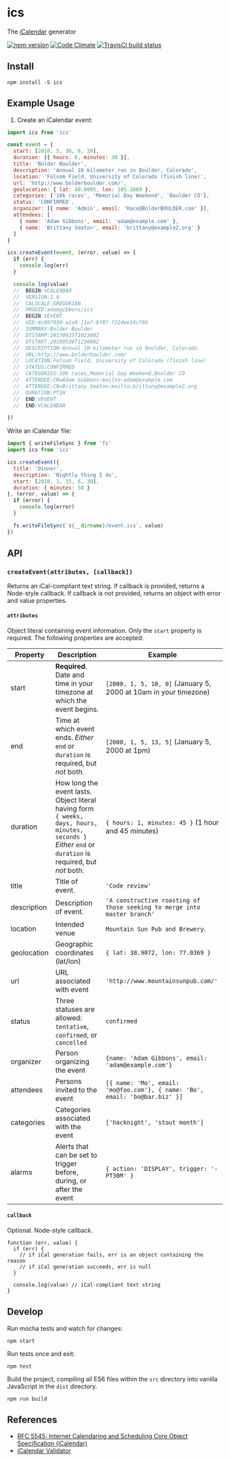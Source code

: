 ics
==================

The [iCalendar](http://tools.ietf.org/html/rfc5545) generator

[![npm version](https://badge.fury.io/js/ics.svg)](http://badge.fury.io/js/ics)
[![Code Climate](https://codeclimate.com/github/adamgibbons/ics/badges/gpa.svg)](https://codeclimate.com/github/adamgibbons/ics)
[![TravisCI build status](https://travis-ci.org/adamgibbons/ics.svg?branch=master)](https://travis-ci.org/adamgibbons/ics.svg?branch=master)

## Install

`npm install -S ics`

## Example Usage

1. Create an iCalendar event:

```javascript
import ics from 'ics'

const event = {
  start: [2018, 5, 30, 6, 30],
  duration: [{ hours: 6, minutes: 30 }],
  title: 'Bolder Boulder',
  description: 'Annual 10-kilometer run in Boulder, Colorado',
  location: 'Folsom Field, University of Colorado (finish line)',
  url: 'http://www.bolderboulder.com/',
  geolocation: { lat: 40.0095, lon: 105.2669 },
  categories: ['10k races', 'Memorial Day Weekend', 'Boulder CO'],
  status: 'CONFIRMED',
  organizer: [{ name: 'Admin', email: 'Race@BolderBOULDER.com' }],
  attendees: [
    { name: 'Adam Gibbons', email: 'adam@example.com' },
    { name: 'Brittany Seaton', email: 'brittany@example2.org' }
  ]
}

ics.createEvent(event, (error, value) => {
  if (err) {
    console.log(err)
  }

  console.log(value)
  //  BEGIN:VCALENDAR
  //  VERSION:2.0
  //  CALSCALE:GREGORIAN
  //  PRODID:adamgibbons/ics
  //  BEGIN:VEVENT
  //  UID:4c897030-a1a9-11e7-8f07-f32dee16cf9b
  //  SUMMARY:Bolder Boulder
  //  DTSTAMP:20170925T102300Z
  //  DTSTART:20180530T123000Z
  //  DESCRIPTION:Annual 10-kilometer run in Boulder, Colorado
  //  URL:http://www.bolderboulder.com/
  //  LOCATION:Folsom Field, University of Colorado (finish line)
  //  STATUS:CONFIRMED
  //  CATEGORIES:10k races,Memorial Day Weekend,Boulder CO
  //  ATTENDEE;CN=Adam Gibbons:mailto:adam@example.com
  //  ATTENDEE;CN=Brittany Seaton:mailto:brittany@example2.org
  //  DURATION:PT1H
  //  END:VEVENT
  //  END:VCALENDAR

})
```

Write an iCalendar file:
```javascript
import { writeFileSync } from 'fs'
import ics from 'ics'

ics.createEvent({
  title: 'Dinner',
  description: 'Nightly thing I do',
  start: [2018, 1, 15, 6, 30],
  duration: { minutes: 50 }
}, (error, value) => {
  if (error) {
    console.log(error)
  }

  fs.writeFileSync(`${__dirname}/event.ics`, value)
})
```

## API

### `createEvent(attributes, [callback])`

Returns an iCal-compliant text string.
If callback is provided, returns a Node-style callback.
If callback is not provided, returns an object with error and value properties.

#### `attributes`

Object literal containing event information.
Only the `start` property is required.
The following properties are accepted:

| Property      | Description   | Example  |
| ------------- | ------------- | ----------
| start         | **Required**. Date and time in your timezone at which the event begins. | `[2000, 1, 5, 10, 0]` (January 5, 2000 at 10am in your timezone)
| end           | Time at which event ends. *Either* `end` or `duration` is required, but *not* both. | `[2000, 1, 5, 13, 5]` (January 5, 2000 at 1pm)
| duration      | How long the event lasts. Object literal having form `{ weeks, days, hours, minutes, seconds }` *Either* `end` or `duration` is required, but *not* both. | `{ hours: 1, minutes: 45 }` (1 hour and 45 minutes)
| title         | Title of event. | `'Code review'`
| description   | Description of event. | `'A constructive roasting of those seeking to merge into master branch'`
| location      | Intended venue | `Mountain Sun Pub and Brewery`.
| geolocation   | Geographic coordinates (lat/lon) | `{ lat: 38.9072, lon: 77.0369 }`
| url           | URL associated with event | `'http://www.mountainsunpub.com/'`
| status        | Three statuses are allowed: `tentative`, `confirmed`, or `cancelled` | `confirmed`
| organizer     | Person organizing the event | `{name: 'Adam Gibbons', email: 'adam@example.com'}`
| attendees     | Persons invited to the event | `[{ name: 'Mo', email: 'mo@foo.com'}, { name: 'Bo', email: 'bo@bar.biz' }]`
| categories    | Categories associated with the event | `['hacknight', 'stout month']`
| alarms        | Alerts that can be set to trigger before, during, or after the event | `{ action: 'DISPLAY', trigger: '-PT30M' }`

#### `callback`

Optional. 
Node-style callback. 

```
function (err, value) {
  if (err) {
    // if iCal generation fails, err is an object containing the reason
    // if iCal generation succeeds, err is null
  }

  console.log(value) // iCal-compliant text string
}
```

## Develop

Run mocha tests and watch for changes:
```
npm start
```

Run tests once and exit:
```
npm test
```

Build the project, compiling all ES6 files within the `src` directory into vanilla JavaScript in the `dist` directory.
```
npm run build
```

## References

- [RFC 5545: Internet Calendaring and Scheduling Core Object Specification (iCalendar)](http://tools.ietf.org/html/rfc5545)
- [iCalendar Validator](http://icalendar.org/validator.html#results)
